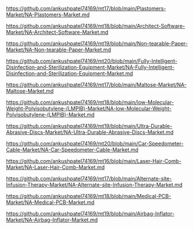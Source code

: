 <p><a href="https://github.com/ankushpatel74169/mt17/blob/main/Plastomers-Market/NA-Plastomers-Market.md">https://github.com/ankushpatel74169/mt17/blob/main/Plastomers-Market/NA-Plastomers-Market.md</a></p><p><a href="https://github.com/ankushpatel74169/mt18/blob/main/Architect-Software-Market/NA-Architect-Software-Market.md">https://github.com/ankushpatel74169/mt18/blob/main/Architect-Software-Market/NA-Architect-Software-Market.md</a></p><p><a href="https://github.com/ankushpatel74169/mt19/blob/main/Non-tearable-Paper-Market/NA-Non-tearable-Paper-Market.md">https://github.com/ankushpatel74169/mt19/blob/main/Non-tearable-Paper-Market/NA-Non-tearable-Paper-Market.md</a></p><p><a href="https://github.com/ankushpatel74169/mt20/blob/main/Fully-Intelligent-Disinfection-and-Sterilization-Equipment-Market/NA-Fully-Intelligent-Disinfection-and-Sterilization-Equipment-Market.md">https://github.com/ankushpatel74169/mt20/blob/main/Fully-Intelligent-Disinfection-and-Sterilization-Equipment-Market/NA-Fully-Intelligent-Disinfection-and-Sterilization-Equipment-Market.md</a></p><p><a href="https://github.com/ankushpatel74169/mt17/blob/main/Maltose-Market/NA-Maltose-Market.md">https://github.com/ankushpatel74169/mt17/blob/main/Maltose-Market/NA-Maltose-Market.md</a></p><p><a href="https://github.com/ankushpatel74169/mt18/blob/main/low-Molecular-Weight-Polyisobutylene-(LMPIB)-Market/NA-low-Molecular-Weight-Polyisobutylene-(LMPIB)-Market.md">https://github.com/ankushpatel74169/mt18/blob/main/low-Molecular-Weight-Polyisobutylene-(LMPIB)-Market/NA-low-Molecular-Weight-Polyisobutylene-(LMPIB)-Market.md</a></p><p><a href="https://github.com/ankushpatel74169/mt19/blob/main/Ultra-Durable-Abrasive-Discs-Market/NA-Ultra-Durable-Abrasive-Discs-Market.md">https://github.com/ankushpatel74169/mt19/blob/main/Ultra-Durable-Abrasive-Discs-Market/NA-Ultra-Durable-Abrasive-Discs-Market.md</a></p><p><a href="https://github.com/ankushpatel74169/mt20/blob/main/Car-Speedometer-Cable-Market/NA-Car-Speedometer-Cable-Market.md">https://github.com/ankushpatel74169/mt20/blob/main/Car-Speedometer-Cable-Market/NA-Car-Speedometer-Cable-Market.md</a></p><p><a href="https://github.com/ankushpatel74169/mt16/blob/main/Laser-Hair-Comb-Market/NA-Laser-Hair-Comb-Market.md">https://github.com/ankushpatel74169/mt16/blob/main/Laser-Hair-Comb-Market/NA-Laser-Hair-Comb-Market.md</a></p><p><a href="https://github.com/ankushpatel74169/mt17/blob/main/Alternate-site-Infusion-Therapy-Market/NA-Alternate-site-Infusion-Therapy-Market.md">https://github.com/ankushpatel74169/mt17/blob/main/Alternate-site-Infusion-Therapy-Market/NA-Alternate-site-Infusion-Therapy-Market.md</a></p><p><a href="https://github.com/ankushpatel74169/mt18/blob/main/Medical-PCB-Market/NA-Medical-PCB-Market.md">https://github.com/ankushpatel74169/mt18/blob/main/Medical-PCB-Market/NA-Medical-PCB-Market.md</a></p><p><a href="https://github.com/ankushpatel74169/mt19/blob/main/Airbag-Inflator-Market/NA-Airbag-Inflator-Market.md">https://github.com/ankushpatel74169/mt19/blob/main/Airbag-Inflator-Market/NA-Airbag-Inflator-Market.md</a></p>
